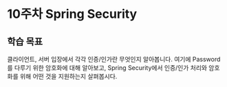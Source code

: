 # 10주차 Spring Security

## 학습 목표

클라이언트, 서버 입장에서 각각 인증/인가란 무엇인지 알아봅니다. 여기에 Password를 다루기 위한 암호화에 대해 알아보고, Spring Security에서 인증/인가 처리와 암호화를 위해 어떤 것을 지원하는지 살펴봅시다.
